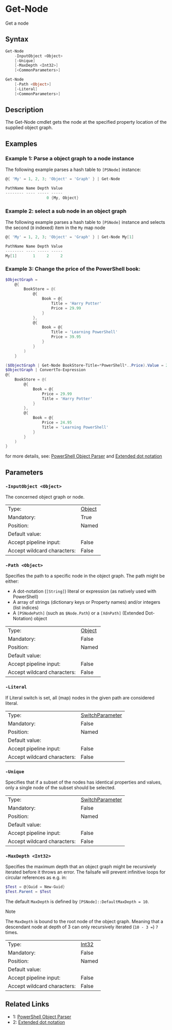 <!-- markdownlint-disable MD033 -->
# Get-Node

Get a node

## Syntax

```PowerShell
Get-Node
    -InputObject <Object>
    [-Unique]
    [-MaxDepth <Int32>]
    [<CommonParameters>]
```

```PowerShell
Get-Node
    [-Path <Object>]
    [-Literal]
    [<CommonParameters>]
```

## Description

The Get-Node cmdlet gets the node at the specified property location of the supplied object graph.

## Examples

### Example 1: Parse a object graph to a node instance


The following example parses a hash table to `[PSNode]` instance:

```PowerShell
@{ 'My' = 1, 2, 3; 'Object' = 'Graph' } | Get-Node

PathName Name Depth Value
-------- ---- ----- -----
                  0 {My, Object}
```

### Example 2: select a sub node in an object graph


The following example parses a hash table to `[PSNode]` instance and selects the second (`0` indexed)
item in the `My` map node

```PowerShell
@{ 'My' = 1, 2, 3; 'Object' = 'Graph' } | Get-Node My[1]

PathName Name Depth Value
-------- ---- ----- -----
My[1]       1     2     2
```

### Example 3: Change the price of the **PowerShell** book:


```PowerShell
$ObjectGraph =
    @{
        BookStore = @(
            @{
                Book = @{
                    Title = 'Harry Potter'
                    Price = 29.99
                }
            },
            @{
                Book = @{
                    Title = 'Learning PowerShell'
                    Price = 39.95
                }
            }
        )
    }

($ObjectGraph | Get-Node BookStore~Title=*PowerShell*..Price).Value = 24.95
$ObjectGraph | ConvertTo-Expression
@{
    BookStore = @(
        @{
            Book = @{
                Price = 29.99
                Title = 'Harry Potter'
            }
        },
        @{
            Book = @{
                Price = 24.95
                Title = 'Learning PowerShell'
            }
        }
    )
}
```

for more details, see: [PowerShell Object Parser][1] and [Extended dot notation][2]

## Parameters

### <a id="-inputobject">**`-InputObject <Object>`**</a>

The concerned object graph or node.

<table>
<tr><td>Type:</td><td><a href="https://docs.microsoft.com/en-us/dotnet/api/System.Object">Object</a></td></tr>
<tr><td>Mandatory:</td><td>True</td></tr>
<tr><td>Position:</td><td>Named</td></tr>
<tr><td>Default value:</td><td></td></tr>
<tr><td>Accept pipeline input:</td><td>False</td></tr>
<tr><td>Accept wildcard characters:</td><td>False</td></tr>
</table>

### <a id="-path">**`-Path <Object>`**</a>

Specifies the path to a specific node in the object graph.
The path might be either:

* A dot-notation (`[String]`) literal or expression (as natively used with PowerShell)
* A array of strings (dictionary keys or Property names) and/or integers (list indices)
* A `[PSNodePath]` (such as `$Node.Path`) or a `[XdnPath]` (Extended Dot-Notation) object

<table>
<tr><td>Type:</td><td><a href="https://docs.microsoft.com/en-us/dotnet/api/System.Object">Object</a></td></tr>
<tr><td>Mandatory:</td><td>False</td></tr>
<tr><td>Position:</td><td>Named</td></tr>
<tr><td>Default value:</td><td></td></tr>
<tr><td>Accept pipeline input:</td><td>False</td></tr>
<tr><td>Accept wildcard characters:</td><td>False</td></tr>
</table>

### <a id="-literal">**`-Literal`**</a>

If Literal switch is set, all (map) nodes in the given path are considered literal.

<table>
<tr><td>Type:</td><td><a href="https://docs.microsoft.com/en-us/dotnet/api/System.Management.Automation.SwitchParameter">SwitchParameter</a></td></tr>
<tr><td>Mandatory:</td><td>False</td></tr>
<tr><td>Position:</td><td>Named</td></tr>
<tr><td>Default value:</td><td></td></tr>
<tr><td>Accept pipeline input:</td><td>False</td></tr>
<tr><td>Accept wildcard characters:</td><td>False</td></tr>
</table>

### <a id="-unique">**`-Unique`**</a>

Specifies that if a subset of the nodes has identical properties and values,
only a single node of the subset should be selected.

<table>
<tr><td>Type:</td><td><a href="https://docs.microsoft.com/en-us/dotnet/api/System.Management.Automation.SwitchParameter">SwitchParameter</a></td></tr>
<tr><td>Mandatory:</td><td>False</td></tr>
<tr><td>Position:</td><td>Named</td></tr>
<tr><td>Default value:</td><td></td></tr>
<tr><td>Accept pipeline input:</td><td>False</td></tr>
<tr><td>Accept wildcard characters:</td><td>False</td></tr>
</table>

### <a id="-maxdepth">**`-MaxDepth <Int32>`**</a>

Specifies the maximum depth that an object graph might be recursively iterated before it throws an error.
The failsafe will prevent infinitive loops for circular references as e.g. in:

```PowerShell
$Test = @{Guid = New-Guid}
$Test.Parent = $Test
```

The default `MaxDepth` is defined by `[PSNode]::DefaultMaxDepth = 10`.

> [!Note]
> The `MaxDepth` is bound to the root node of the object graph. Meaning that a descendant node
> at depth of 3 can only recursively iterated (`10 - 3 =`) `7` times.

<table>
<tr><td>Type:</td><td><a href="https://docs.microsoft.com/en-us/dotnet/api/System.Int32">Int32</a></td></tr>
<tr><td>Mandatory:</td><td>False</td></tr>
<tr><td>Position:</td><td>Named</td></tr>
<tr><td>Default value:</td><td></td></tr>
<tr><td>Accept pipeline input:</td><td>False</td></tr>
<tr><td>Accept wildcard characters:</td><td>False</td></tr>
</table>

## Related Links

* 1: [PowerShell Object Parser][1]
* 2: [Extended dot notation][2]

[1]: https://github.com/iRon7/ObjectGraphTools/blob/main/Docs/ObjectParser.md "PowerShell Object Parser"
[2]: https://github.com/iRon7/ObjectGraphTools/blob/main/Docs/XdnPath.md "Extended dot notation"

[comment]: <> (Created with Get-MarkdownHelp: Install-Script -Name Get-MarkdownHelp)
